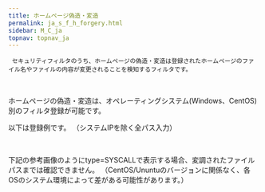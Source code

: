 ```yaml
---
title: ホームページ偽造・変造
permalink: ja_s_f_h_forgery.html
sidebar: M_C_ja
topnav: topnav_ja
---
```


     セキュリティフィルタのうち、ホームページの偽造・変造は登録されたホームページのファイル名やファイルの内容が変更されることを検知するフィルタです。

<br />

<!-- [![image](/docs/images/Manual/common/filter2/security/forgery/1.png){: width="800" }](/docs/images/Manual/common/filter2/security/forgery/1.png){: target="_blank"}-->

ホームページの偽造・変造は、オペレーティングシステム(Windows、CentOS)別のフィルタ登録が可能です。

以下は登録例です。 （システムIPを除く全パス入力）

<!-- [![image](/docs/images/Manual/common/filter2/security/forgery/2.png){: width="800" }](/docs/images/Manual/common/filter2/security/forgery/2.png){: target="_blank"}-->

<br />

下記の参考画像のようにtype=SYSCALLで表示する場合、変調されたファイルパスまでは確認できません。
（CentOS/Ununtuのバージョンに関係なく、各OSのシステム環境によって差がある可能性があります。）
<!-- [![image](/docs/images/Manual/common/filter2/security/forgery/3.png){: width="800" }](/docs/images/Manual/common/filter2/security/forgery/3.png){: target="_blank"}-->

